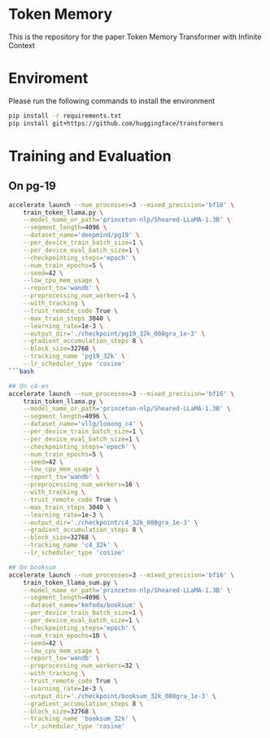 # Token Memory
This is the repository for the paper Token Memory Transformer with Infinite Context

# Enviroment 
Please run the following commands to install the environment
```bash
pip install -r requirements.txt
pip install git+https://github.com/huggingface/transformers
```

# Training and Evaluation
## On pg-19
```bash
accelerate launch --num_processes=3 --mixed_precision='bf16' \
    train_token_llama.py \
    --model_name_or_path='princeton-nlp/Sheared-LLaMA-1.3B' \
    --segment_length=4096 \
    --dataset_name='deepmind/pg19' \
    --per_device_train_batch_size=1 \
    --per_device_eval_batch_size=1 \
    --checkpointing_steps='epoch' \
    --num_train_epochs=5 \
    --seed=42 \
    --low_cpu_mem_usage \
    --report_to='wandb' \
    --preprocessing_num_workers=1 \
    --with_tracking \
    --trust_remote_code True \
    --max_train_steps 3040 \
    --learning_rate=1e-3 \
    --output_dir='./checkpoint/pg19_32k_008gra_1e-3' \
    --gradient_accumulation_steps 8 \
    --block_size=32768 \
    --tracking_name 'pg19_32k' \
    --lr_scheduler_type 'cosine'
```bash

## On c4-en
accelerate launch --num_processes=3 --mixed_precision='bf16' \
    train_token_llama.py \
    --model_name_or_path='princeton-nlp/Sheared-LLaMA-1.3B' \
    --segment_length=4096 \
    --dataset_name='vllg/looong_c4' \
    --per_device_train_batch_size=1 \
    --per_device_eval_batch_size=1 \
    --checkpointing_steps='epoch' \
    --num_train_epochs=5 \
    --seed=42 \
    --low_cpu_mem_usage \
    --report_to='wandb' \
    --preprocessing_num_workers=16 \
    --with_tracking \
    --trust_remote_code True \
    --max_train_steps 3040 \
    --learning_rate=1e-3 \
    --output_dir='./checkpoint/c4_32k_008gra_1e-3' \
    --gradient_accumulation_steps 8 \
    --block_size=32768 \
    --tracking_name 'c4_32k' \
    --lr_scheduler_type 'cosine'

## On booksum
accelerate launch --num_processes=3 --mixed_precision='bf16' \
    train_token_llama_sum.py \
    --model_name_or_path='princeton-nlp/Sheared-LLaMA-1.3B' \
    --segment_length=4096 \
    --dataset_name='kmfoda/booksum' \
    --per_device_train_batch_size=1 \
    --per_device_eval_batch_size=1 \
    --checkpointing_steps='epoch' \
    --num_train_epochs=10 \
    --seed=42 \
    --low_cpu_mem_usage \
    --report_to='wandb' \
    --preprocessing_num_workers=32 \
    --with_tracking \
    --trust_remote_code True \
    --learning_rate=1e-3 \
    --output_dir='./checkpoint/booksum_32k_008gra_1e-3' \
    --gradient_accumulation_steps 8 \
    --block_size=32768 \
    --tracking_name 'booksum_32k' \
    --lr_scheduler_type 'cosine'

